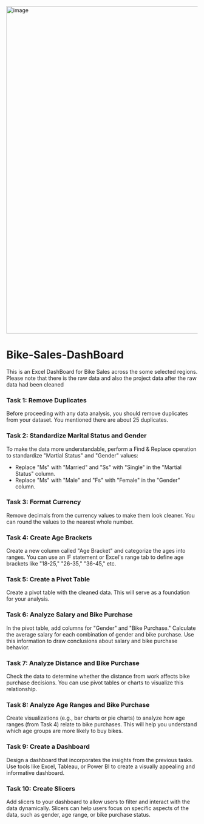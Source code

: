 
<img width="863" alt="image" src="https://github.com/stefanmills/Bike-Sales-DashBoard/assets/24477861/1a91b6d0-0a0d-4141-9889-be16ad3049e4">


# Bike-Sales-DashBoard
This is an Excel DashBoard for Bike Sales across the  some selected regions.
Please note that there is the raw data and  also the project data after the raw data had been cleaned


### Task 1: Remove Duplicates

Before proceeding with any data analysis, you should remove duplicates from your dataset. You mentioned there are about 25 duplicates.

### Task 2: Standardize Marital Status and Gender

To make the data more understandable, perform a Find & Replace operation to standardize "Martial Status" and "Gender" values:
- Replace "Ms" with "Married" and "Ss" with "Single" in the "Martial Status" column.
- Replace "Ms" with "Male" and "Fs" with "Female" in the "Gender" column.

### Task 3: Format Currency

Remove decimals from the currency values to make them look cleaner. You can round the values to the nearest whole number.

### Task 4: Create Age Brackets

Create a new column called "Age Bracket" and categorize the ages into ranges. You can use an IF statement or Excel's range tab to define age brackets like "18-25," "26-35," "36-45," etc.

### Task 5: Create a Pivot Table

Create a pivot table with the cleaned data. This will serve as a foundation for your analysis.

### Task 6: Analyze Salary and Bike Purchase

In the pivot table, add columns for "Gender" and "Bike Purchase." Calculate the average salary for each combination of gender and bike purchase. Use this information to draw conclusions about salary and bike purchase behavior.

### Task 7: Analyze Distance and Bike Purchase

Check the data to determine whether the distance from work affects bike purchase decisions. You can use pivot tables or charts to visualize this relationship.

### Task 8: Analyze Age Ranges and Bike Purchase

Create visualizations (e.g., bar charts or pie charts) to analyze how age ranges (from Task 4) relate to bike purchases. This will help you understand which age groups are more likely to buy bikes.

### Task 9: Create a Dashboard

Design a dashboard that incorporates the insights from the previous tasks. Use tools like Excel, Tableau, or Power BI to create a visually appealing and informative dashboard.

### Task 10: Create Slicers

Add slicers to your dashboard to allow users to filter and interact with the data dynamically. Slicers can help users focus on specific aspects of the data, such as gender, age range, or bike purchase status.

